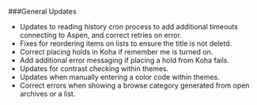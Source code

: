 ###General Updates
- Updates to reading history cron process to add additional timeouts connecting to Aspen, and correct retries on error.   
- Fixes for reordering items on lists to ensure the title is not deletd. 
- Correct placing holds in Koha if remember me is turned on. 
- Add additional error messaging if placing a hold from Koha fails. 
- Updates for contrast checking within themes.
- Updates when manually entering a color code within themes. 
- Correct errors when showing a browse category generated from open archives or a list. 
